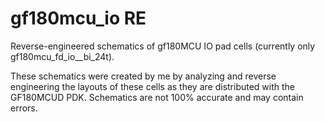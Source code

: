 # gf180mcu_io RE

Reverse-engineered schematics of gf180MCU IO pad cells (currently only gf180mcu_fd_io__bi_24t).

These schematics were created by me by analyzing and reverse engineering the layouts of these cells as they are distributed with the GF180MCUD PDK. Schematics are not 100% accurate and may contain errors.
